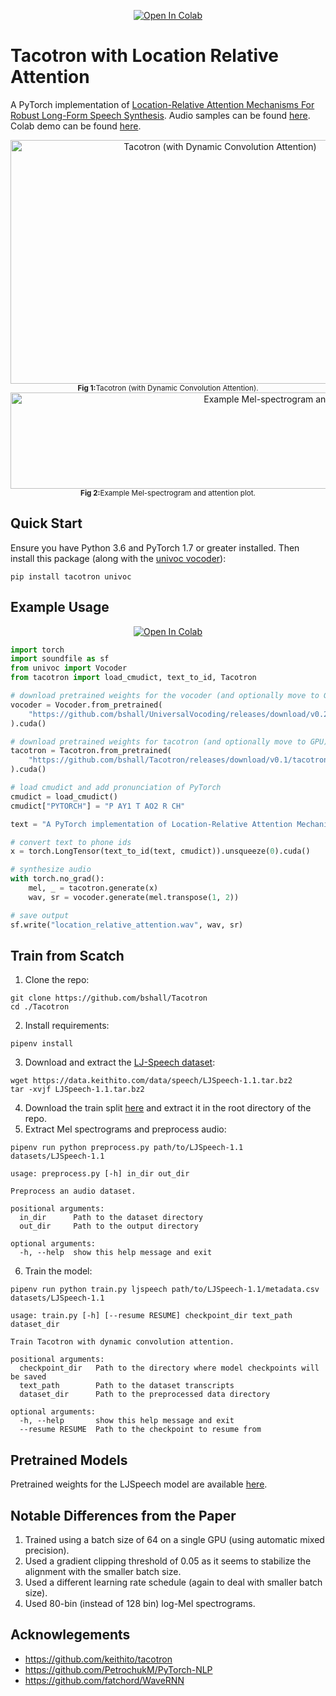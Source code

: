 <p align="center">
    <a href="https://colab.research.google.com/github/bshall/Tacotron/blob/main/tacotron-demo.ipynb" target="_parent"><img src="https://colab.research.google.com/assets/colab-badge.svg" alt="Open In Colab"/></a>
</p>

# Tacotron with Location Relative Attention

A PyTorch implementation of [Location-Relative Attention Mechanisms For Robust Long-Form Speech Synthesis](https://arxiv.org/abs/1910.10288). Audio samples can be found [here](https://bshall.github.io/Tacotron/). Colab demo can be found [here](https://colab.research.google.com/github/bshall/Tacotron/blob/main/tacotron-demo.ipynb).

<div align="center">
    <img width="655" height="390" alt="Tacotron (with Dynamic Convolution Attention)"
      src="https://raw.githubusercontent.com/bshall/Tacotron/main/tacotron.png"><br>
    <sup><strong>Fig 1:</strong>Tacotron (with Dynamic Convolution Attention).</sup>
</div>

<div align="center">
    <img width="897" height="154" alt="Example Mel-spectrogram and attention plot"
      src="https://raw.githubusercontent.com/bshall/Tacotron/main/example.png"><br>
    <sup><strong>Fig 2:</strong>Example Mel-spectrogram and attention plot.</sup>
</div>

## Quick Start

Ensure you have Python 3.6 and PyTorch 1.7 or greater installed. Then install this package (along with the [univoc vocoder](https://github.com/bshall/UniversalVocoding)):

```
pip install tacotron univoc
```

## Example Usage

<p align="center">
    <a href="https://colab.research.google.com/github/bshall/Tacotron/blob/main/tacotron-demo.ipynb" target="_parent"><img src="https://colab.research.google.com/assets/colab-badge.svg" alt="Open In Colab"/></a>
</p>

```python
import torch
import soundfile as sf
from univoc import Vocoder
from tacotron import load_cmudict, text_to_id, Tacotron

# download pretrained weights for the vocoder (and optionally move to GPU)
vocoder = Vocoder.from_pretrained(
    "https://github.com/bshall/UniversalVocoding/releases/download/v0.2/univoc-ljspeech-7mtpaq.pt"
).cuda()

# download pretrained weights for tacotron (and optionally move to GPU)
tacotron = Tacotron.from_pretrained(
    "https://github.com/bshall/Tacotron/releases/download/v0.1/tacotron-ljspeech-yspjx3.pt"
).cuda()

# load cmudict and add pronunciation of PyTorch
cmudict = load_cmudict()
cmudict["PYTORCH"] = "P AY1 T AO2 R CH"

text = "A PyTorch implementation of Location-Relative Attention Mechanisms For Robust Long-Form Speech Synthesis."

# convert text to phone ids
x = torch.LongTensor(text_to_id(text, cmudict)).unsqueeze(0).cuda()

# synthesize audio
with torch.no_grad():
    mel, _ = tacotron.generate(x)
    wav, sr = vocoder.generate(mel.transpose(1, 2))

# save output
sf.write("location_relative_attention.wav", wav, sr)
```

## Train from Scatch

1. Clone the repo:

```
git clone https://github.com/bshall/Tacotron
cd ./Tacotron
```

2. Install requirements:

```
pipenv install
```

3. Download and extract the [LJ-Speech dataset](https://keithito.com/LJ-Speech-Dataset/):

```
wget https://data.keithito.com/data/speech/LJSpeech-1.1.tar.bz2
tar -xvjf LJSpeech-1.1.tar.bz2
```

4. Download the train split [here](https://github.com/bshall/Tacotron/releases/tag/v0.1) and extract it in the root directory of the repo.
5. Extract Mel spectrograms and preprocess audio:

```
pipenv run python preprocess.py path/to/LJSpeech-1.1 datasets/LJSpeech-1.1
```

```
usage: preprocess.py [-h] in_dir out_dir

Preprocess an audio dataset.

positional arguments:
  in_dir      Path to the dataset directory
  out_dir     Path to the output directory

optional arguments:
  -h, --help  show this help message and exit
```

6. Train the model:

```
pipenv run python train.py ljspeech path/to/LJSpeech-1.1/metadata.csv datasets/LJSpeech-1.1
```

```
usage: train.py [-h] [--resume RESUME] checkpoint_dir text_path dataset_dir

Train Tacotron with dynamic convolution attention.

positional arguments:
  checkpoint_dir   Path to the directory where model checkpoints will be saved
  text_path        Path to the dataset transcripts
  dataset_dir      Path to the preprocessed data directory

optional arguments:
  -h, --help       show this help message and exit
  --resume RESUME  Path to the checkpoint to resume from
```

## Pretrained Models

Pretrained weights for the LJSpeech model are available [here](https://github.com/bshall/Tacotron/releases/tag/v0.1).

## Notable Differences from the Paper

1. Trained using a batch size of 64 on a single GPU (using automatic mixed precision).
2. Used a gradient clipping threshold of 0.05 as it seems to stabilize the alignment with the smaller batch size.
3. Used a different learning rate schedule (again to deal with smaller batch size).
4. Used 80-bin (instead of 128 bin) log-Mel spectrograms.

## Acknowlegements

- https://github.com/keithito/tacotron
- https://github.com/PetrochukM/PyTorch-NLP
- https://github.com/fatchord/WaveRNN
